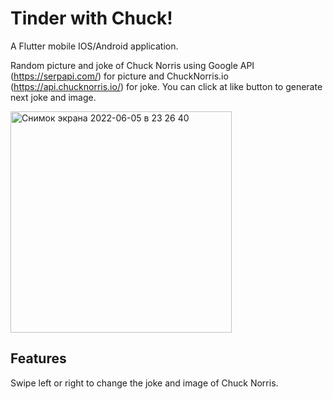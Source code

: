 # Tinder with Chuck!

A Flutter mobile IOS/Android application.

Random picture and joke of Chuck Norris using Google API (https://serpapi.com/) for picture and ChuckNorris.io (https://api.chucknorris.io/) for joke. You can click at like button to generate next joke and image.

<img width="354" alt="Снимок экрана 2022-06-05 в 23 26 40" src="https://user-images.githubusercontent.com/64196918/172069227-d70e21fa-a5db-4c4e-92da-76be5cd259e7.png">

## Features
Swipe left or right to change the joke and image of Chuck Norris.
